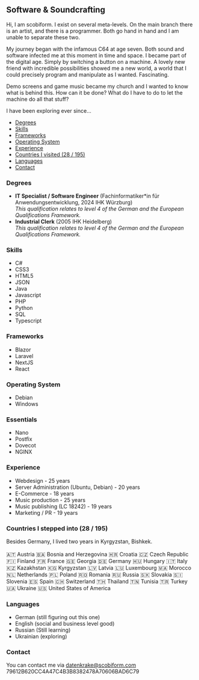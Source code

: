 ## Software & Soundcrafting

Hi, I am scobiform. I exist on several meta-levels. On the main branch there is an artist, and there is a programmer. Both go hand in hand and I am unable to separate these two.

My journey began with the infamous C64 at age seven. Both sound and software infected me at this moment in time and space. I became part of the digital age. Simply by switching a button on a machine. A lovely new friend with incredible possibilities showed me a new world, a world that I could precisely program and manipulate as I wanted. Fascinating.

Demo screens and game music became my church and I wanted to know what is behind this. How can it be done? What do I have to do to let the machine do all that stuff?

I have been exploring ever since...

- [Degrees](#degrees)
- [Skills](#skills)
- [Frameworks](#frameworks)
- [Operating System](#operating-system)
- [Experience](#experience)
- [Countries I visited (28 / 195)](#countries-i-visited-28--195)
- [Languages](#languages)
- [Contact](#contact)

### Degrees
* **IT Specialist / Software Engineer** (Fachinformatiker*in für Anwendungsentwicklung, 2024 IHK Würzburg)
\
_This qualification relates to level 4 of the German and the European Qualifications
Framework._
* **Industrial Clerk** (2005 IHK Heidelberg)
\
_This qualification relates to level 4 of the German and the European Qualifications
Framework._

### Skills
* C#
* CSS3
* HTML5
* JSON
* Java
* Javascript
* PHP
* Python
* SQL
* Typescript

### Frameworks
* Blazor
* Laravel
* NextJS
* React

### Operating System
* Debian
* Windows

### Essentials
* Nano
* Postfix
* Dovecot
* NGINX

### Experience
* Webdesign - 25 years
* Server Administration (Ubuntu, Debian) - 20 years
* E-Commerce - 18 years
* Music production - 25 years
* Music publishing (LC 18242) - 19 years
* Marketing / PR - 19 years

### Countries I stepped into (28 / 195)
Besides Germany, I lived two years in Kyrgyzstan, Bishkek. 
\
\
🇦🇹 Austria 
🇧🇦 Bosnia and Herzegovina 
🇭🇷 Croatia
🇨🇿 Czech Republic
🇫🇮 Finland
🇫🇷 France
🇬🇪 Georgia
🇩🇪 Germany
🇭🇺 Hungary
🇮🇹 Italy
🇰🇿 Kazakhstan
🇰🇬 Kyrgyzstan
🇱🇻 Latvia
🇱🇺 Luxembourg
🇲🇦 Morocco
🇳🇱 Netherlands
🇵🇱 Poland
🇷🇴 Romania
🇷🇺 Russia
🇸🇰 Slovakia
🇸🇮 Slovenia
🇪🇸 Spain
🇨🇭 Switzerland
🇹🇭 Thailand
🇹🇳 Tunisia
🇹🇷 Turkey
🇺🇦 Ukraine
🇺🇸 United States of America

### Languages
* German (still figuring out this one)
* English (social and business level good)
* Russian (Still learning)
* Ukrainian (exploring)

### Contact
You can contact me via 
[datenkrake@scobiform.com](mailto:datenkrake@scobiform.com)
79612B620CC4A47C4B3B8382478A70606BAD6C79
